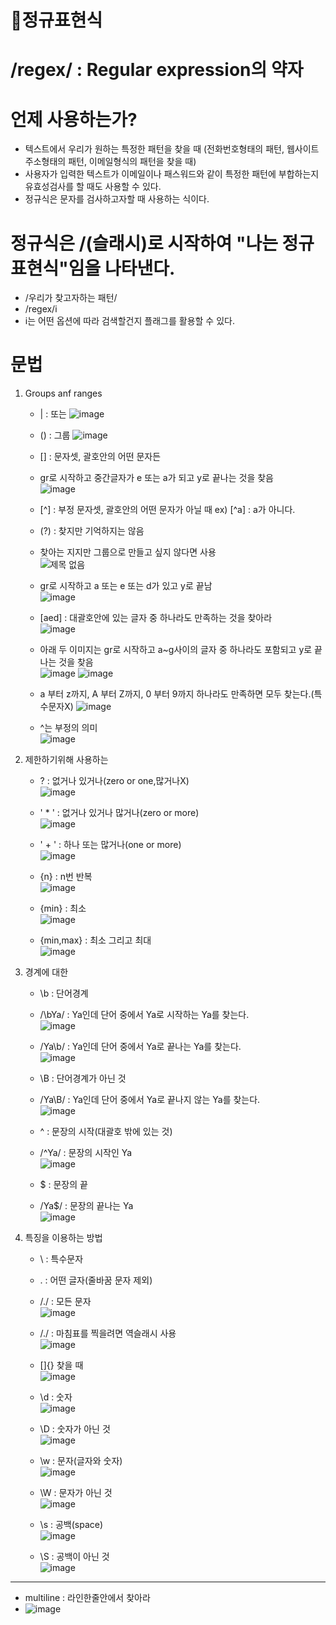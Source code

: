 # 🌼정규표현식
# /regex/ : Regular expression의 약자

# 언제 사용하는가?
- 텍스트에서 우리가 원하는 특정한 패턴을 찾을 때 (전화번호형태의 패턴, 웹사이트주소형태의 패턴, 이메일형식의 패턴을 찾을 때)
- 사용자가 입력한 텍스트가 이메일이나 패스워드와 같이 특정한 패턴에 부합하는지 유효성검사를 할 때도 사용할 수 있다.
- 정규식은 문자를 검사하고자할 때 사용하는 식이다.

# 정규식은 /(슬래시)로 시작하여 "나는 정규표현식"임을 나타낸다.
- /우리가 찾고자하는 패턴/
- /regex/i
- i는 어떤 옵션에 따라 검색할건지 플래그를 활용할 수 있다.

# 문법
1) Groups anf ranges
   - |  : 또는 ![image](https://github.com/leegowoon/regex/assets/145514701/80f8d1f0-26f2-483b-8acd-f451ddac2e12)

   - () : 그룹 ![image](https://github.com/leegowoon/regex/assets/145514701/8203b2c3-9990-4186-9ad4-fd772f1422bf)

   - [] : 문자셋, 괄호안의 어떤 문자든
   - gr로 시작하고 중간글자가 e 또는 a가 되고 y로 끝나는 것을 찾음   
   ![image](https://github.com/leegowoon/regex/assets/145514701/0068df32-2944-4436-93f0-e34686a7b108)

   
   - [^] : 부정 문자셋, 괄호안의 어떤 문자가 아닐 때 ex) [^a] : a가 아니다.
   
   - (?) : 찾지만 기억하지는 않음
   - 찾아는 지지만 그룹으로 만들고 싶지 않다면 사용  
  ![제목 없음](https://github.com/leegowoon/regex/assets/145514701/8fd32774-2127-4958-bb24-4b1fef3dc3dc)

   - gr로 시작하고 a 또는 e 또는 d가 있고 y로 끝남   
   ![image](https://github.com/leegowoon/regex/assets/145514701/d639baf7-9c6a-4613-acee-5499304f13de)

   - [aed] : 대괄호안에 있는 글자 중 하나라도 만족하는 것을 찾아라  
   ![image](https://github.com/leegowoon/regex/assets/145514701/aafa7fe2-f0ae-4737-a92b-b8fab15c7ec5)

   - 아래 두 이미지는 gr로 시작하고 a~g사이의 글자 중 하나라도 포함되고 y로 끝나는 것을 찾음   
   ![image](https://github.com/leegowoon/regex/assets/145514701/d1c7fdc3-2a1b-4ad0-922c-a31bdcdeb66f)
   ![image](https://github.com/leegowoon/regex/assets/145514701/76fc1403-3d24-4c88-b771-d1151fa124fb)


   - a 부터 z까지, A 부터 Z까지, 0 부터 9까지 하나라도 만족하면 모두 찾는다.(특수문자X)
   ![image](https://github.com/leegowoon/regex/assets/145514701/31f80819-23bc-4148-ae96-cd7cde0cfc9d)

   - ^는 부정의 의미   
   ![image](https://github.com/leegowoon/regex/assets/145514701/ac61c8f3-959d-4ca3-b806-6ae2fe58fb00)

2) 제한하기위해 사용하는
   - ? : 없거나 있거나(zero or one,많거나X)   
   ![image](https://github.com/leegowoon/regex/assets/145514701/872447c4-d85b-4b95-b79b-736ea6a8ae29)

   - ' * ' : 없거나 있거나 많거나(zero or more)   
   ![image](https://github.com/leegowoon/regex/assets/145514701/58c5511e-88fc-412a-804c-f30a53ec208a)

   - ' + ' : 하나 또는 많거나(one or more)   
   ![image](https://github.com/leegowoon/regex/assets/145514701/bea18c96-4ddc-4ee5-a5bf-52230d2e59b3)


   - {n} : n번 반복   
   ![image](https://github.com/leegowoon/regex/assets/145514701/da08cb6c-7c19-46c5-a7a4-4bfcd6e89a9d)


   - {min} : 최소   
   ![image](https://github.com/leegowoon/regex/assets/145514701/aaf6c7cf-e541-4cc1-9083-d6d96949d01e)


   - {min,max} : 최소 그리고 최대   
   ![image](https://github.com/leegowoon/regex/assets/145514701/5e90a60a-1080-4559-ae92-2f0a3eac62ae)


3) 경계에 대한
   - \b : 단어경계
   - /\bYa/ : Ya인데 단어 중에서 Ya로 시작하는 Ya를 찾는다.     
   ![image](https://github.com/leegowoon/regex/assets/145514701/69f8e7c9-1a06-4bc8-b764-dad03919dba3)
   - /Ya\b/ : Ya인데 단어 중에서 Ya로 끝나는 Ya를 찾는다.      
   ![image](https://github.com/leegowoon/regex/assets/145514701/f911317d-5131-4049-a774-0b8b5de2d753)

   - \B : 단어경계가 아닌 것
   - /Ya\B/ : Ya인데 단어 중에서 Ya로 끝나지 않는 Ya를 찾는다.   
   ![image](https://github.com/leegowoon/regex/assets/145514701/e75d2890-a3d4-491a-ae35-768ebe500713)

   - ^  : 문장의 시작(대괄호 밖에 있는 것)
   - /^Ya/ : 문장의 시작인 Ya   
   ![image](https://github.com/leegowoon/regex/assets/145514701/c9e7f847-6455-4cf0-b558-33e6d7d85390)

   - $  : 문장의 끝
   - /Ya$/ : 문장의 끝나는 Ya   
   ![image](https://github.com/leegowoon/regex/assets/145514701/8adb9f3d-6881-473c-a07a-5f0f9b819d67)

  
4) 특징을 이용하는 방법
   - \  : 특수문자
     
   - .  : 어떤 글자(줄바꿈 문자 제외)
   - /./ : 모든 문자   
   ![image](https://github.com/leegowoon/regex/assets/145514701/eb0ad004-d9c2-4ac9-bdfb-f809132c534b)
   - /\./ : 마침표를 찍을려면 역슬래시 사용    
   ![image](https://github.com/leegowoon/regex/assets/145514701/7544e569-88b4-49fd-b338-e4bec0e4340f)

   - []{} 찾을 때   
   ![image](https://github.com/leegowoon/regex/assets/145514701/ae94b7ea-9472-4127-bd80-be5dce1c67bf)

   - \d : 숫자   
   ![image](https://github.com/leegowoon/regex/assets/145514701/b71068b9-3c85-482a-a6d4-8692f75e8d4d)

   - \D : 숫자가 아닌 것   
   ![image](https://github.com/leegowoon/regex/assets/145514701/04adb276-b26e-4eba-a630-8d3e9b76836a)

   - \w : 문자(글자와 숫자)   
   ![image](https://github.com/leegowoon/regex/assets/145514701/ace600a3-aca3-49db-905d-8833b20b3b79)

   - \W : 문자가 아닌 것   
   ![image](https://github.com/leegowoon/regex/assets/145514701/ff1f05c6-6aba-450d-a4e2-3385f6b48fc9)

   - \s : 공백(space)   
   ![image](https://github.com/leegowoon/regex/assets/145514701/b0ef40ce-3e67-4064-9e7f-4532febd1e91)

   - \S : 공백이 아닌 것   
   ![image](https://github.com/leegowoon/regex/assets/145514701/62996022-83eb-4217-b774-12ef9d1086d6)



  

---
- multiline : 라인한줄안에서 찾아라
- ![image](https://github.com/leegowoon/regex/assets/145514701/2b36fa85-a52f-4983-8edf-f4c244c59abc)

